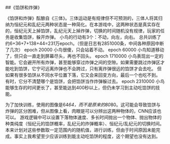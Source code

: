 ##《馅饼和炸弹》

《馅饼和炸弹》酝酿自《三体》。三体运动是有规律但不可预测的，三体人将其归纳为恒纪元和乱纪元两种状态是一种简化。在本游戏中，这两种状态是真实存在的，恒纪元天上掉馅饼，乱纪元天上掉炸弹，切换的时间随机没有规律，玩家的任务是收集馅饼，躲开炸弹。
小鸟的行动有3个：不动，向左，向右。
总共训练了约6+36+7+138+44=231万epoch。（但是日志有2851000条，中间各种原因中断了几次）
epoch 20000
小鸟很傻，只会站着不动。
epoch 60000
小鸟知道移动了，但只会一直走到屏幕尽头，再也不回头。
epoch 1710000
小鸟表现出一定的智能。它会避开所有炸弹，甚至能够穿过炸弹之间的空隙。如果需要跳过炸弹区才能吃到馅饼，它宁可远离炸弹也不会跨过，只有离炸弹很远的馅饼才会去吃。
但如果有很多馅饼从不同水平位置下落，它又会来回变方向，最后一个也吃不到。
有时，它分不清楚哪个是馅饼，会把馅饼当作炸弹躲过去。
epoch 2310000
小鸟能够生存的时间更长了，甚至能达到400秒以上，但仍未学习到主动吃馅饼的技能。

为了加快训练，使用的图像是64*64，而不是原来的80*80。这可能会导致馅饼与炸弹的区分困难，但从图像上看，肉眼是可以分辨出这两种物体的，CNN应该也可以。
游戏逻辑中可以设置下落物体速度、多长时间抛出一个物体、抛出物体的种类纯度（恒纪元的馅饼概率，乱纪元的炸弹概率）、恒纪元/乱纪元的切换时间。本来计划对这些参数取一定范围内的随机值，进行训练，但由于时间原因未能完成。事实上我希望至少应该训练到能主动吃馅饼的程度，这个期望也没有达到。
